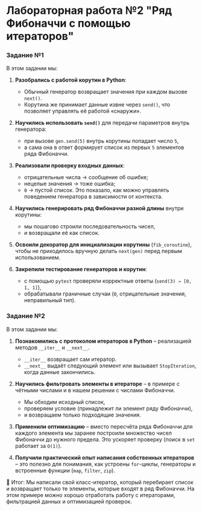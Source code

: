 # Лабораторная работа №2 "Ряд Фибоначчи с помощью итераторов"

### Задание №1

В этом задании мы:

1. **Разобрались с работой корутин в Python**:

   * Обычный генератор возвращает значения при каждом вызове `next()`.
   * Корутина же принимает данные извне через `send()`, что позволяет управлять её работой «снаружи».

2. **Научились использовать `send()`** для передачи параметров внутрь генератора:

   * при вызове `gen.send(5)` внутрь корутины попадает число `5`,
   * а сама она в ответ формирует список из первых `5` элементов ряда Фибоначчи.

3. **Реализовали проверку входных данных**:

   * отрицательные числа → сообщение об ошибке;
   * нецелые значения → тоже ошибка;
   * `0` → пустой список.
     Это показало, как можно управлять поведением генератора в зависимости от контекста.

4. **Научились генерировать ряд Фибоначчи разной длины** внутри корутины:

   * мы пошагово строили последовательность чисел,
   * и возвращали её как список.

5. **Освоили декоратор для инициализации корутины** (`fib_coroutine`), чтобы не приходилось вручную делать `next(gen)` перед первым использованием.

6. **Закрепили тестирование генераторов и корутин**:

   * с помощью `pytest` проверяли корректные ответы (`send(3) → [0, 1, 1]`),
   * обрабатывали граничные случаи (`0`, отрицательные значения, неправильный тип).


### Задание №2

В этом задании мы:

1. **Познакомились с протоколом итераторов в Python** – реализацией методов `__iter__` и `__next__`.

   * `__iter__` возвращает сам итератор.
   * `__next__` выдаёт следующий элемент или вызывает `StopIteration`, когда данные закончились.

2. **Научились фильтровать элементы в итераторе** – в примере с чётными числами и в нашем решении с числами Фибоначчи.

   * Мы обходим исходный список,
   * проверяем условие (принадлежит ли элемент ряду Фибоначчи),
   * и возвращаем только подходящие значения.

3. **Применили оптимизацию** – вместо пересчёта ряда Фибоначчи для каждого элемента мы заранее построили множество чисел Фибоначчи до нужного предела. Это ускоряет проверку (поиск в `set` работает за `O(1)`).

4. **Получили практический опыт написания собственных итераторов** – это полезно для понимания, как устроены `for`-циклы, генераторы и встроенные функции (`map`, `filter`, `zip`).

📌 Итог:
Мы написали свой класс-итератор, который перебирает список и возвращает только те элементы, которые входят в ряд Фибоначчи. На этом примере можно хорошо отработать работу с итераторами, фильтрацией данных и оптимизацией проверок.
